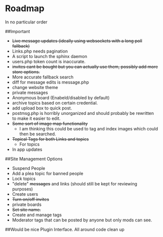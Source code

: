 Roadmap
=======

In no particular order

##Important
* <del>Live message updates (ideally using websockets with a long poll fallback)</del> 
* Links.php needs pagination 
* A script to launch the sphinx daemon 
* users.php token count is inaccurate. 
* <del>invites cant be bought but you can actually use them, possibly add more store options.</del>
* More accurate fallback search 
* diff for message edits is message.php 
* change website theme 
* private messages 
* Anonymous board (Enabeld/disabled by default) 
* archive topics based on certain credential. 
* add upload box to quick post. 
* postmsg.php is horribly unorganized and should probably be rewritten to make it easier to edit. 
* <del>Some sort of image map functionality</del>
    * I am thinking this could be used to tag and index images which could then be searched. 
* <del>Topical Tags for both Links and topics</del>
    * For topics
* In app updates 


##Site Management Options 
* Suspend People 
* Add a plea topic for banned people 
* Lock topics 
* "delete" <del>messages</del> and links (should still be kept for reviewing purposes) 
* Create users 
* <del>Turn on/off invites</del>
* private boards 
* <del>Set site name.</del>
* Create and manage tags
* Moderator tags that can be posted by anyone but only mods can see. 

##Would be nice 
Plugin Interface. 
All around code clean up